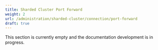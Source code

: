 ```yaml
---
title: Sharded Cluster Port Forward
weight: 2
url: /administration/sharded-cluster/connection/port-forward
draft: true
---
```


This section is currently empty and the documentation development is in progress.